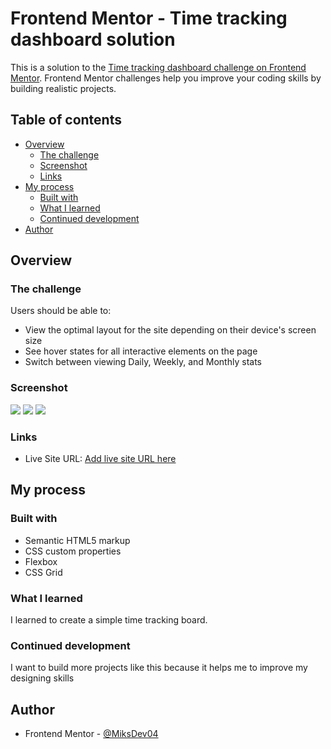 # Frontend Mentor - Time tracking dashboard solution

This is a solution to the [Time tracking dashboard challenge on Frontend Mentor](https://www.frontendmentor.io/challenges/time-tracking-dashboard-UIQ7167Jw). Frontend Mentor challenges help you improve your coding skills by building realistic projects. 

## Table of contents

- [Overview](#overview)
  - [The challenge](#the-challenge)
  - [Screenshot](#screenshot)
  - [Links](#links)
- [My process](#my-process)
  - [Built with](#built-with)
  - [What I learned](#what-i-learned)
  - [Continued development](#continued-development)
- [Author](#author)


## Overview

### The challenge

Users should be able to:

- View the optimal layout for the site depending on their device's screen size
- See hover states for all interactive elements on the page
- Switch between viewing Daily, Weekly, and Monthly stats

### Screenshot

![][./screenshot/desktop.png]
![][./screenshot/active.png]
![][./screenshot/mobile.png]


### Links

- Live Site URL: [Add live site URL here](https://your-live-site-url.com)

## My process

### Built with

- Semantic HTML5 markup
- CSS custom properties
- Flexbox
- CSS Grid


### What I learned

I learned to create a simple time tracking board.


### Continued development

I want to build more projects like this because it helps me to improve my designing skills

## Author

- Frontend Mentor - [@MiksDev04](https://www.frontendmentor.io/profile/Miksdev04)



[./screenshot/desktop.png]: ./screenshot/desktop.png
[./screenshot/active.png]: ./screenshot/active.png
[./screenshot/mobile.png]: ./screenshot/mobile.png
